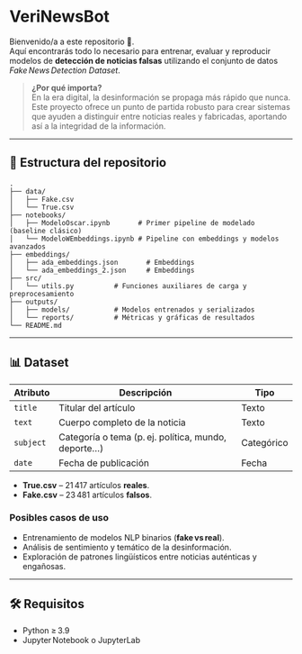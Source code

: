 # VeriNewsBot

Bienvenido/a a este repositorio 👋.  
Aquí encontrarás todo lo necesario para entrenar, evaluar y reproducir modelos de **detección de noticias falsas** utilizando el conjunto de datos _Fake News Detection Dataset_.  

> **¿Por qué importa?**  
> En la era digital, la desinformación se propaga más rápido que nunca. Este proyecto ofrece un punto de partida robusto para crear sistemas que ayuden a distinguir entre noticias reales y fabricadas, aportando así a la integridad de la información.

---

## 📂 Estructura del repositorio

```text
.
├── data/
│   ├── Fake.csv
│   └── True.csv
├── notebooks/
│   ├── ModeloOscar.ipynb       # Primer pipeline de modelado (baseline clásico)
│   └── ModeloWEmbeddings.ipynb # Pipeline con embeddings y modelos avanzados
├── embeddings/
│   ├── ada_embeddings.json       # Embeddings
│   └── ada_embeddings_2.json     # Embeddings
├── src/
│   └── utils.py          # Funciones auxiliares de carga y preprocesamiento
├── outputs/
│   ├── models/           # Modelos entrenados y serializados
│   └── reports/          # Métricas y gráficas de resultados
└── README.md
```

---

## 📊 Dataset

| Atributo | Descripción                                                   | Tipo |
|----------|---------------------------------------------------------------|------|
| `title`  | Titular del artículo                                          | Texto |
| `text`   | Cuerpo completo de la noticia                                 | Texto |
| `subject`| Categoría o tema (p. ej. política, mundo, deporte…)          | Categórico |
| `date`   | Fecha de publicación                                          | Fecha |

- **True.csv** – 21 417 artículos **reales**.  
- **Fake.csv** – 23 481 artículos **falsos**.

### Posibles casos de uso
- Entrenamiento de modelos NLP binarios (**fake vs real**).
- Análisis de sentimiento y temático de la desinformación.
- Exploración de patrones lingüísticos entre noticias auténticas y engañosas.

---

## 🛠️ Requisitos

- Python ≥ 3.9  
- Jupyter Notebook o JupyterLab
